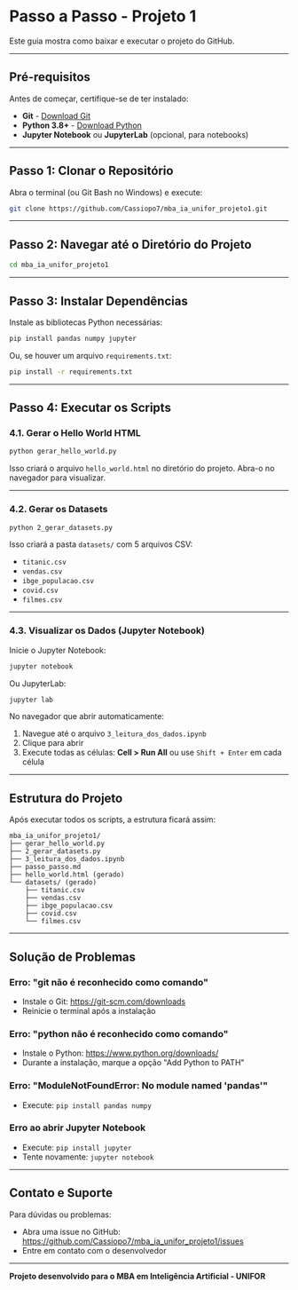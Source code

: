 # Passo a Passo - Projeto 1

Este guia mostra como baixar e executar o projeto do GitHub.

---

## Pré-requisitos

Antes de começar, certifique-se de ter instalado:

- **Git** - [Download Git](https://git-scm.com/downloads)
- **Python 3.8+** - [Download Python](https://www.python.org/downloads/)
- **Jupyter Notebook** ou **JupyterLab** (opcional, para notebooks)

---

## Passo 1: Clonar o Repositório

Abra o terminal (ou Git Bash no Windows) e execute:

```bash
git clone https://github.com/Cassiopo7/mba_ia_unifor_projeto1.git
```

---

## Passo 2: Navegar até o Diretório do Projeto

```bash
cd mba_ia_unifor_projeto1
```

---

## Passo 3: Instalar Dependências

Instale as bibliotecas Python necessárias:

```bash
pip install pandas numpy jupyter
```

Ou, se houver um arquivo `requirements.txt`:

```bash
pip install -r requirements.txt
```

---

## Passo 4: Executar os Scripts

### 4.1. Gerar o Hello World HTML

```bash
python gerar_hello_world.py
```

Isso criará o arquivo `hello_world.html` no diretório do projeto. Abra-o no navegador para visualizar.

---

### 4.2. Gerar os Datasets

```bash
python 2_gerar_datasets.py
```

Isso criará a pasta `datasets/` com 5 arquivos CSV:
- `titanic.csv`
- `vendas.csv`
- `ibge_populacao.csv`
- `covid.csv`
- `filmes.csv`

---

### 4.3. Visualizar os Dados (Jupyter Notebook)

Inicie o Jupyter Notebook:

```bash
jupyter notebook
```

Ou JupyterLab:

```bash
jupyter lab
```

No navegador que abrir automaticamente:
1. Navegue até o arquivo `3_leitura_dos_dados.ipynb`
2. Clique para abrir
3. Execute todas as células: **Cell > Run All** ou use `Shift + Enter` em cada célula

---

## Estrutura do Projeto

Após executar todos os scripts, a estrutura ficará assim:

```
mba_ia_unifor_projeto1/
├── gerar_hello_world.py
├── 2_gerar_datasets.py
├── 3_leitura_dos_dados.ipynb
├── passo_passo.md
├── hello_world.html (gerado)
└── datasets/ (gerado)
    ├── titanic.csv
    ├── vendas.csv
    ├── ibge_populacao.csv
    ├── covid.csv
    └── filmes.csv
```

---

## Solução de Problemas

### Erro: "git não é reconhecido como comando"
- Instale o Git: https://git-scm.com/downloads
- Reinicie o terminal após a instalação

### Erro: "python não é reconhecido como comando"
- Instale o Python: https://www.python.org/downloads/
- Durante a instalação, marque a opção "Add Python to PATH"

### Erro: "ModuleNotFoundError: No module named 'pandas'"
- Execute: `pip install pandas numpy`

### Erro ao abrir Jupyter Notebook
- Execute: `pip install jupyter`
- Tente novamente: `jupyter notebook`

---

## Contato e Suporte

Para dúvidas ou problemas:
- Abra uma issue no GitHub: https://github.com/Cassiopo7/mba_ia_unifor_projeto1/issues
- Entre em contato com o desenvolvedor

---

**Projeto desenvolvido para o MBA em Inteligência Artificial - UNIFOR**
